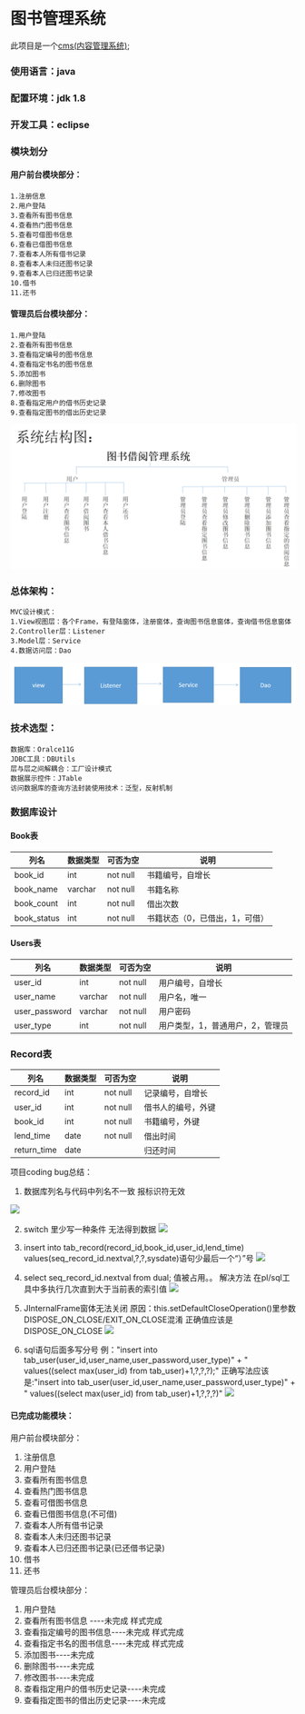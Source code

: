 # 图书管理系统

此项目是一个[cms(内容管理系统)](https://baike.baidu.com/item/CMS/315935?fr=aladdin);

### 使用语言：java

### 配置环境：jdk 1.8

### 开发工具：eclipse

### 模块划分

#### 用户前台模块部分：
```
1.注册信息
2.用户登陆
3.查看所有图书信息
4.查看热门图书信息
5.查看可借图书信息
6.查看已借图书信息
7.查看本人所有借书记录
8.查看本人未归还图书记录
9.查看本人已归还图书记录
10.借书
11.还书
```
#### 管理员后台模块部分：
```
1.用户登陆
2.查看所有图书信息
3.查看指定编号的图书信息
4.查看指定书名的图书信息
5.添加图书
6.删除图书
7.修改图书
8.查看指定用户的借书历史记录
9.查看指定图书的借出历史记录
```
![系统结构图](config/images/systemStructure.png)

### 总体架构：
```
MVC设计模式：
1.View视图层：各个Frame，有登陆窗体，注册窗体，查询图书信息窗体，查询借书信息窗体
2.Controller层：Listener
3.Model层：Service
4.数据访问层：Dao
```
![总体架构](config/images/architecture.png)

### 技术选型：
```
数据库：Oralce11G
JDBC工具：DBUtils
层与层之间解耦合：工厂设计模式
数据展示控件：JTable
访问数据库的查询方法封装使用技术：泛型，反射机制
```
### 数据库设计

#### Book表

|  列名	  |  数据类型	|  可否为空	 |  说明  |
| ------  | ---------- | --------- | ------ |
|book_id	|int	|not null	|书籍编号，自增长|
|book_name	|varchar	|not null	|书籍名称|
|book_count	|int	|not null	|借出次数|
|book_status	|int	|not null	|书籍状态（0，已借出，1，可借）|

#### Users表
|  列名	 |  数据类型  |  可否为空  |  说明  |
| ------ | -------- | --------- | ------ |
|user_id |	int|	not null|	用户编号，自增长|
|user_name|	varchar|	not null|	用户名，唯一|
|user_password|	varchar	|not null|	用户密码|
|user_type	|int|	not null|	用户类型，1，普通用户，2，管理员|

### Record表

|  列名	|  数据类型  |  可否为空  |	 说明  |
| -----  | --------- | --------- | ------ |
| record_id	| int | not null	| 记录编号，自增长|
| user_id	| int | not null	| 借书人的编号，外键|
| book_id	| int  | not null	| 书籍编号，外键|
| lend_time	| date | not null	| 借出时间|
|return_time | date || 归还时间 |


项目coding bug总结：

1. 数据库列名与代码中列名不一致 报标识符无效

![](https://upload-images.jianshu.io/upload_images/5227364-12d82ff45bfffbef.png?imageMogr2/auto-orient/strip%7CimageView2/2/w/1240)

2. switch 里少写一种条件 无法得到数据
![](https://upload-images.jianshu.io/upload_images/5227364-53d4f26ba55d14c5.png?imageMogr2/auto-orient/strip%7CimageView2/2/w/1240)

3. insert into tab_record(record_id,book_id,user_id,lend_time) values(seq_record_id.nextval,?,?,sysdate)语句少最后一个“）”号
![](https://upload-images.jianshu.io/upload_images/5227364-5d2e464b4e9e97d0.png?imageMogr2/auto-orient/strip%7CimageView2/2/w/1240)

4. select seq_record_id.nextval from dual; 值被占用。。
解决方法 在pl/sql工具中多执行几次直到大于当前表的索引值
![](https://upload-images.jianshu.io/upload_images/5227364-2f263389b8e4cd55.png?imageMogr2/auto-orient/strip%7CimageView2/2/w/1240)
5. JInternalFrame窗体无法关闭 原因：this.setDefaultCloseOperation()里参数DISPOSE_ON_CLOSE/EXIT_ON_CLOSE混淆 正确值应该是 DISPOSE_ON_CLOSE
![](https://upload-images.jianshu.io/upload_images/5227364-1bfde1ded786ca91.png?imageMogr2/auto-orient/strip%7CimageView2/2/w/1240)
6. sql语句后面多写分号 例："insert into tab_user(user_id,user_name,user_password,user_type)"
			+ " values((select max(user_id) from tab_user)+1,?,?,?);" 正确写法应该是:"insert into tab_user(user_id,user_name,user_password,user_type)"
			+ " values((select max(user_id) from tab_user)+1,?,?,?)"
![](https://upload-images.jianshu.io/upload_images/5227364-b97e60aa43f069d5.png?imageMogr2/auto-orient/strip%7CimageView2/2/w/1240)

#### 已完成功能模块：

用户前台模块部分：

1. 注册信息
2. 用户登陆
3. 查看所有图书信息
4. 查看热门图书信息
5. 查看可借图书信息
6. 查看已借图书信息(不可借)
7. 查看本人所有借书记录
8. 查看本人未归还图书记录
9. 查看本人已归还图书记录(已还借书记录)
10. 借书
11. 还书

管理员后台模块部分：

1. 用户登陆
2. 查看所有图书信息 ----未完成 样式完成
3. 查看指定编号的图书信息----未完成 样式完成
4. 查看指定书名的图书信息----未完成 样式完成
5. 添加图书----未完成
6. 删除图书----未完成
7. 修改图书----未完成
8. 查看指定用户的借书历史记录----未完成
9. 查看指定图书的借出历史记录----未完成
